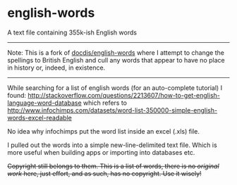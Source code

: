english-words
=============

A text file containing 355k-ish English words 

----

Note: This is a fork of [docdis/english-words](https://github.com/docdis/english-words) where I attempt to change the spellings to British English and cull any words that appear to have no place in history or, indeed, in existence.

----

While searching for a list of english words (for an auto-complete tutorial)
I found: http://stackoverflow.com/questions/2213607/how-to-get-english-language-word-database which refers to http://www.infochimps.com/datasets/word-list-350000-simple-english-words-excel-readable 

No idea why infochimps put the word list inside an excel (.xls) file.

I pulled out the words into a simple new-line-delimited text file.
Which is more useful when building apps or importing into databases etc.

<strike>Copyright still belongs to them.<strike> This is a list of words, there is no *original work* here, just effort, and as such, has no copyright. Use it wisely!